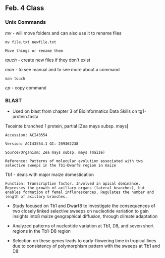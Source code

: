 ## Feb. 4 Class

### Unix Commands

*mv* - will move folders and can also use it to rename files

	mv file.txt newfile.txt
	
	Move things or rename them
	
*touch* - create new files if they don't exist

*man* - to see manual and to see more about a command

	man touch
	
*cp* - copy command


### BLAST

- Used on blast from chapter 3 of Bioinformatics Data Skills on tg1-protein.fasta

Teosinte branched 1 protein, partial [Zea mays subsp. mays]

	Accession: ACI43554

	Version: ACI43554.1 GI: 209362238
	
	Source/Organism: Zea mays subsp. mays (maize)
	
	Reference: Patterns of molecular evolution associated with two selective sweeps in the Tb1-Dwarf8 region in maize
	
	
Tb1 -  deals with major maize domestication

	Function: Transcription factor. Involved in apical dominance. Represses the growth of axillary organs (lateral branches), but enables formation of femal inflorescences. Regulates the number and length of axillary branches.

- Study focused on Tb1 and Dwarf8 to investigate the consequences of two closely linked selective sweeps on nucleotide variation to gain insights intoß maize geographical diffusion, through climate adaptation

- Analyzed patterns of nucleotide variation at Tb1, D8, and seven short regions in the Tb1-D8 region

- Selection on these genes leads to early-flowering time in tropical lines due to consistency of polymorphism pattern with the sweeps at Tb1 and D8




		
	